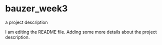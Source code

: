 # bauzer_week3
a project description

I am editing the README file. Adding some more details about the project description.



